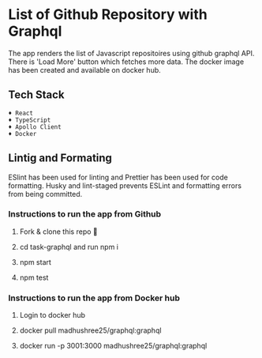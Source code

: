 # List of Github Repository with Graphql

The app renders the list of Javascript repositoires using github graphql API. There is 'Load More' button which fetches more data. The docker image has been created and available on docker hub.

## Tech Stack

```
♦ React 
♦ TypeScript
♦ Apollo Client
♦ Docker

```
## Lintig and Formating

ESlint has been used for linting and Prettier has been used for code formatting. Husky and lint-staged prevents ESLint and formatting errors from being committed.

### Instructions to run the app from Github

1. Fork & clone this repo 🍴

2. cd task-graphql and run npm i

3. npm start

4. npm test

### Instructions to run the app from Docker hub

1. Login to docker hub

2. docker pull madhushree25/graphql:graphql

3. docker run -p 3001:3000 madhushree25/graphql:graphql